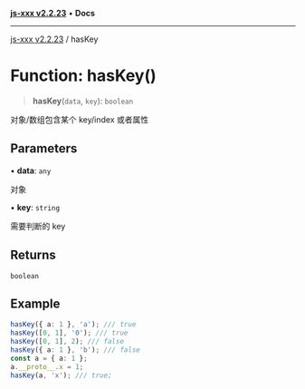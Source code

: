 [**js-xxx v2.2.23**](../README.md) • **Docs**

***

[js-xxx v2.2.23](../README.md) / hasKey

# Function: hasKey()

> **hasKey**(`data`, `key`): `boolean`

对象/数组包含某个 key/index 或者属性

## Parameters

• **data**: `any`

对象

• **key**: `string`

需要判断的 key

## Returns

`boolean`

## Example

```ts
hasKey({ a: 1 }, 'a'); /// true
hasKey([0, 1], '0'); /// true
hasKey([0, 1], 2); /// false
hasKey({ a: 1 }, 'b'); /// false
const a = { a: 1 };
a.__proto__.x = 1;
hasKey(a, 'x'); /// true;
```
